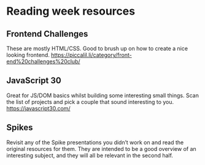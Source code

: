 # Reading week resources

## Frontend Challenges
These are mostly HTML/CSS. Good to brush up on how to create a nice looking frontend.
https://piccalil.li/category/front-end%20challenges%20club/

## JavaScript 30
Great for JS/DOM basics whilst building some interesting small things. Scan the list of projects and pick a couple that sound interesting to you.
https://javascript30.com/

## Spikes
Revisit any of the Spike presentations you didn’t work on and read the original resources for them. They are intended to be a good overview of an interesting subject, and they will all be relevant in the second half.
